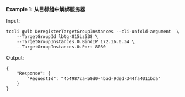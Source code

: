 **Example 1: 从目标组中解绑服务器**



Input: 

```
tccli gwlb DeregisterTargetGroupInstances --cli-unfold-argument  \
    --TargetGroupId lbtg-815iz538 \
    --TargetGroupInstances.0.BindIP 172.16.0.34 \
    --TargetGroupInstances.0.Port 8080
```

Output: 
```
{
    "Response": {
        "RequestId": "4b4987ca-58d0-4bad-9ded-344fa4011bda"
    }
}
```

